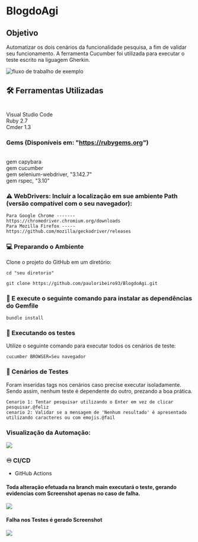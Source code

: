 # BlogdoAgi

## Objetivo

Automatizar os dois cenários da funcionalidade pesquisa, a fim de validar seu funcionamento.
A ferramenta Cucumber foi utilizada para executar o teste escrito na liguagem Gherkin.
 
![fluxo de trabalho de exemplo](https://github.com/pauloribeiro93/BlogdoAgi/actions/workflows/ruby.yml/badge.svg)

## 🛠️ Ferramentas Utilizadas
<br>Visual Studio Code
<br>Ruby 2.7
<br>Cmder 1.3
### Gems (Disponíveis em: "https://rubygems.org")
<br>gem capybara
<br>gem cucumber
<br>gem selenium-webdriver, "3.142.7"
<br>gem rspec, "3.10"


### ⚠️ WebDrivers: Incluir a localização em sue ambiente Path (versão compatível com o seu navegador):

```
Para Google Chrome -------  https://chromedriver.chromium.org/downloads
Para Mozilla Firefox -----  https://github.com/mozilla/geckodriver/releases
```

### :computer: Preparando o Ambiente
Clone o projeto do GitHub em um diretório:
```
cd "seu diretorio"
```
```
git clone https://github.com/pauloribeiro93/BlogdoAgi.git
```
###  :runner: E execute o seguinte comando para instalar as dependências do Gemfile
```
bundle install
```
###  :runner: Executando os testes
  Utilize o seguinte comando para executar todos os cenários de teste:
```
cucumber BROWSER=Seu navegador
```

###  🔩 Cenários de Testes
Foram inseridas tags nos cenários caso precise executar isoladamente. Sendo assim, nenhum teste é dependente do outro, prezando a boa prática.
```
Cenario 1: Tentar pesquisar utilizando o Enter em vez de clicar pesquisar.@feliz 
cenario 2: Validar se a mensagem de 'Nenhum resultado' é apresentado utilizando caracteres ou com emojis.@fail
```

### Visualização da Automação:
<img src="https://github.com/pauloribeiro93/BlogdoAgi/blob/main/gifs/ezgif.com-gif-maker.gif"/>


### :infinity: CI/CD

- GitHub Actions

#### Toda alteração efetuada na branch main executará o teste, gerando evidencias com Screenshot apenas no caso de falha.
<img src="https://github.com/pauloribeiro93/BlogdoAgi/blob/main/gifs/CICD.png"/>

####  Falha nos Testes é gerado Screenshot
<img src="https://github.com/pauloribeiro93/BlogdoAgi/blob/main/gifs/CICD_Falha.png"/>
